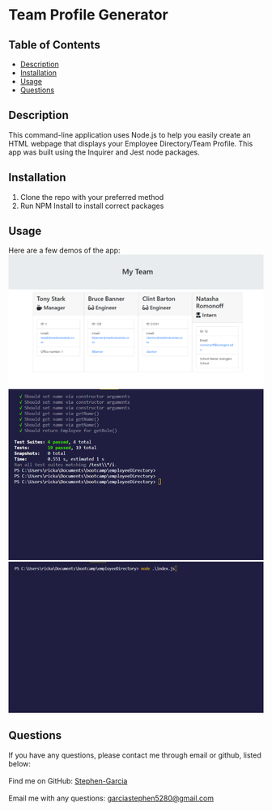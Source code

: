 # Team Profile Generator 
 
## Table of Contents
- [Description](#description)
- [Installation](#installation)
- [Usage](#usage)
- [Questions](#questions)
## Description
 This command-line application uses Node.js to help you easily create an HTML webpage that displays your Employee Directory/Team Profile. This app was built using the Inquirer and Jest node packages. 
## Installation

1. Clone the repo with your preferred method
2. Run NPM Install to install correct packages
## Usage
 Here are a few demos of the app:
[![Product Name Screen Shot][product-screenshot]](#)
[![Product Name Screen Shot][product-screengif]](#)
[![Product Name Screen Shot][product-screengrab]](#)

## Questions
 If you have any questions, please contact me through email or github, listed below:<br />
<br />
Find me on GitHub: [Stephen-Garcia](https://github.com/Stephen-Garcia)<br />
<br />
 Email me with any questions: garciastephen5280@gmail.com<br /><br />

<!-- MARKDOWN LINKS & IMAGES -->
[product-screengif]: assets/test.gif
[product-screenshot]: assets/myteam.png
[product-screengrab]: assets/testscreenshot.gif
   
  